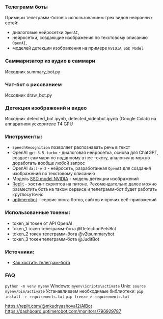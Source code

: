 ### Телеграмм боты
Примеры телеграмм-ботов с использованием трех видов нейронных сетей:
- диалоговые нейросетки `OpenAI`,
- нейросетки, создающие изображения по текстовому описанию `OpenAI`,
- моделей детекции изображения на примере `NVIDIA SSD Model`


### Саммаризатор из аудио в саммари
Исходник summary_bot.py

### Чат-бот с рисованием
Исходник draw_bot.py

### Детекция изображений и видео
Исходник detected_bot.ipynb, detected_videobot.ipynb (Google Colab) на аппаратном ускорителе T4 GPU

### Инструменты:

- `SpeechRecognition` позволяет распознавать речь в текст
- OpenAI `gpt-3.5-turbo` - диалоговая нейросетка, основа для ChatGPT, создает саммари по поданному в нее тексту, аналогично можно доработать вообще любой запрос
- OpenAI `dall-e-3` - нейросеть, разработанная `OpenAI` для создания изображений по текстовому описанию
- Модель [SSD model NVIDIA](https://github.com/NVIDIA/DeepLearningExamples) - модель детекции изображений
- [Replit](replit.com) - хостинг скриптов на питоне. Рекомендательно далее можно разместить бота на таком сервисе и телеграмм-бот будет работать круглосуточно
- [uptimerobot](uptimerobot.com) - сервис пинга ботов, сайтов и прочих веб-приложений

### Использованные токены:

- token_ai токен от API OpenAI
- token_1 токен телеграмм-бота @DetectionPetsBot
- token_2 токен телеграмм-бота @v2tsummarybot
- token_3 токен телеграмм-бота @JuditBot


### Источники:

- [Как хостить телеграм-бота](https://habr.com/ru/articles/709314/?code=1877bacda11c5f5a9295bd01289a5815&state=oRnb3YvAKhybrE5bNnUN0mDK&hl=ru)


### FAQ
`python -m venv myenv`
Windows: `myenv\Scripts\activate`
Unix: `source myenv/bin/activate`
Устанавливаем необходимые библиотеки:
`pip install -r requirements.txt`
`pip freeze > requirements.txt`

https://replit.com/@mkudryashova12/AIBot
https://dashboard.uptimerobot.com/monitors/796929787
